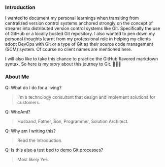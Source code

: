 ### Introduction
I wanted to document my personal learnings when transiting from centralized
version control systems anchored strongly on the concept of streams into
distributed version control systems like Git.  Specifically the use of GitHub or
a locally hosted Git repository.  I also wanted to pen down my personal thoughts
learnt from my professional role in helping my clients adopt DevOps with Git or
a type of Git as their source code management (SCM) system.  Of course no client
names are mentioned here.

I will also like to take this chance to practice the GitHub flavored markdown
syntax.  So here is my *story* about this journey to Git. :tada::tada::tada:

### About Me
Q: What do I do for a living?
>I'm a technology consultant that design and implement solutions for customers.

Q: WhoAmI?
>Husband, Father, Son, Programmer, Solution Architect.

Q: Why am I writing this?
> Read the Introduction.

Q: Is this also a test bed to demo Git processes?
> Most likely Yes.
